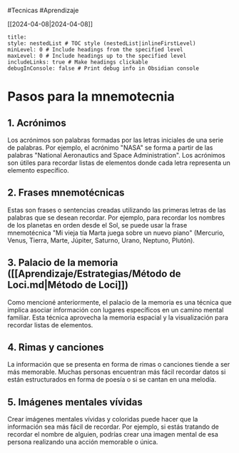 #Tecnicas #Aprendizaje 

[[2024-04-08|2024-04-08]]

```table-of-contents
title: 
style: nestedList # TOC style (nestedList|inlineFirstLevel)
minLevel: 0 # Include headings from the specified level
maxLevel: 0 # Include headings up to the specified level
includeLinks: true # Make headings clickable
debugInConsole: false # Print debug info in Obsidian console
```
# Pasos para la mnemotecnia
## 1. **Acrónimos** 
Los acrónimos son palabras formadas por las letras iniciales de una serie de palabras. Por ejemplo, el acrónimo "NASA" se forma a partir de las palabras "National Aeronautics and Space Administration". Los acrónimos son útiles para recordar listas de elementos donde cada letra representa un elemento específico.
## 2. **Frases mnemotécnicas** 
Estas son frases o sentencias creadas utilizando las primeras letras de las palabras que se desean recordar. Por ejemplo, para recordar los nombres de los planetas en orden desde el Sol, se puede usar la frase mnemotécnica "Mi vieja tía Marta juega sobre un nuevo piano" (Mercurio, Venus, Tierra, Marte, Júpiter, Saturno, Urano, Neptuno, Plutón).
## 3. **Palacio de la memoria ([[Aprendizaje/Estrategias/Método de Loci.md|Método de Loci]])**
Como mencioné anteriormente, el palacio de la memoria es una técnica que implica asociar información con lugares específicos en un camino mental familiar. Esta técnica aprovecha la memoria espacial y la visualización para recordar listas de elementos.
## 4. **Rimas y canciones** 
La información que se presenta en forma de rimas o canciones tiende a ser más memorable. Muchas personas encuentran más fácil recordar datos si están estructurados en forma de poesía o si se cantan en una melodía.
## 5. **Imágenes mentales vívidas** 
Crear imágenes mentales vívidas y coloridas puede hacer que la información sea más fácil de recordar. Por ejemplo, si estás tratando de recordar el nombre de alguien, podrías crear una imagen mental de esa persona realizando una acción memorable o única.